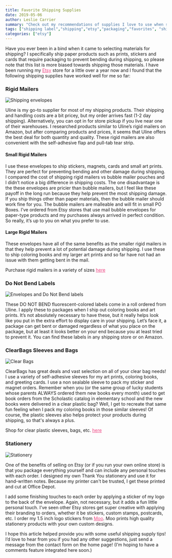```yaml
---
title: Favorite Shipping Supplies
date: 2019-05-06
author: Leslie Carrier
summary: "Check out my recommendations of supplies I love to use when shipping from my Etsy store!"
tags: ["shipping label","shipping","etsy","packaging","favorites", "shipping supplies"] 
categories: ["etsy"]
---
```


Have you ever been in a bind when it came to selecting materials for shipping? I specifically ship paper products such as prints, stickers and cards that require packaging to prevent bending during shipping, so please note that this list is more biased towards shipping those materials. I have been running my <a href="https://www.etsy.com/shop/lesliecarrierart" target="_blank" style="color:#ee4280">Etsy</a> store for a little over a year now and I found that the following shipping supplies have worked well for me so far:

### Rigid Mailers

<img src="https://lesliecarrier.com/images/blog/shipping_supplies/envelopes.jpg" class="img-responsive img-centered" alt="Shipping envelopes">

Uline is my go-to supplier for most of my shipping products. Their shipping and handling costs are a bit pricey, but my order arrives fast (1-2 day shipping). Alternatively, you can opt in for store pickup if you live near one of their warehouses. I researched products similar to Uline’s rigid mailers on Amazon, but after comparing products and prices, it seems that Uline offers the best deal for both quantity and quality. These rigid mailers are also convenient with the self-adhesive flap and pull-tab tear strip.

#### Small Rigid Mailers
I use these envelopes to ship stickers, magnets, cards and small art prints. They are perfect for preventing bending and other damage during shipping. I compared the cost of shipping rigid mailers vs bubble mailer pouches and I didn’t notice a big difference in shipping costs. The one disadvantage is the these envelopes are pricier than bubble mailers, but I feel like these payoff in the long run because they help prevent the most shipping damage.
If you ship things other than paper materials, then the bubble mailer should work fine for you. The bubble mailers are malleable and will fit in small PO Boxes. I’ve ordered from Etsy stores that use mail bubble envelopes for paper-type products and my purchases always arrived in perfect condition. So really, it’s up to you on what you prefer to use.

#### Large Rigid Mailers
These envelopes have all of the same benefits as the smaller rigid mailers in that they help prevent a lot of potential damage during shipping. I use these to ship coloring books and my larger art prints and so far have not had an issue with them getting bent in the mail.

Purchase rigid mailers in a variety of sizes <a href="https://www.uline.com/BL_1654/Self-Seal-White-StayFlats-Mailers" target="_blank" style="color:#ee4280">here</a> 

### Do Not Bend Labels

<img src="https://lesliecarrier.com/images/blog/shipping_supplies/donotbend.jpg" class="img-responsive img-centered" alt="Envelopes and Do Not Bend labels">

These DO NOT BEND fluorescent-colored labels come in a roll ordered from Uline. I apply these to packages when I ship out coloring books and art prints. It’s not absolutely necessary to have these, but it really helps look like you put in the extra effort to display care in your shipping. Let’s face it, a package can get bent or damaged regardless of what you place on the package, but at least it looks better on your end because you at least tried to prevent it. You can find these labels in any shipping store or on Amazon.

### ClearBags Sleeves and Bags

<img src="https://lesliecarrier.com/images/blog/shipping_supplies/clearbags.jpg" class="img-responsive img-centered" alt="Clear Bags">

ClearBags has great deals and vast selection on all of your clear bag needs! I use a variety of self-adhesive sleeves for my art prints, coloring books, and greeting cards. I use a non sealable sleeve to pack my sticker and magnet orders. Remember when you (or the same group of lucky students whose parents ALWAYS ordered them new books every month) used to get book orders from the Scholastic catalog in elementary school and the new books were delivered in a clear plastic bag? Well, I get to recreate that same fun feeling when I pack my coloring books in those similar sleeves! Of course, the plastic sleeves also helps protect your products during shipping, so that's always a plus.

Shop for clear plastic sleeves, bags, etc. <a href="https://www.clearbags.com" target="_blank" style="color:#ee4280">here</a> 

### Stationery

<img src="https://lesliecarrier.com/images/blog/shipping_supplies/stationery.jpg" class="img-responsive img-centered" alt="Stationery">

One of the benefits of selling on Etsy (or if you run your own online store) is that you package everything yourself and can include any personal touches with each order. I designed my own Thank You stationery and use it for hand-written notes. Because my printer can't be trusted, I get these printed and cut at Office Depot.

I add some finishing touches to each order by applying a sticker of my logo to the back of the envelope. Again, not necessary, but it adds a fun little personal touch. I’ve seen other Etsy stores get super creative with applying their branding to orders, whether it be stickers, custom stamps, postcards, etc. I order my 1.5 inch logo stickers from <a href="https://www.moo.com/" target="_blank" style="color:#ee4280">Moo</a>. Moo prints high quality stationery products with your own custom designs. 

I hope this article helped provide you with some useful shipping supply tips! I’d love to hear from you if you had any other suggestions, just send a message from the contact form on the home page! (I’m hoping to have a comments feature integrated here soon.)

